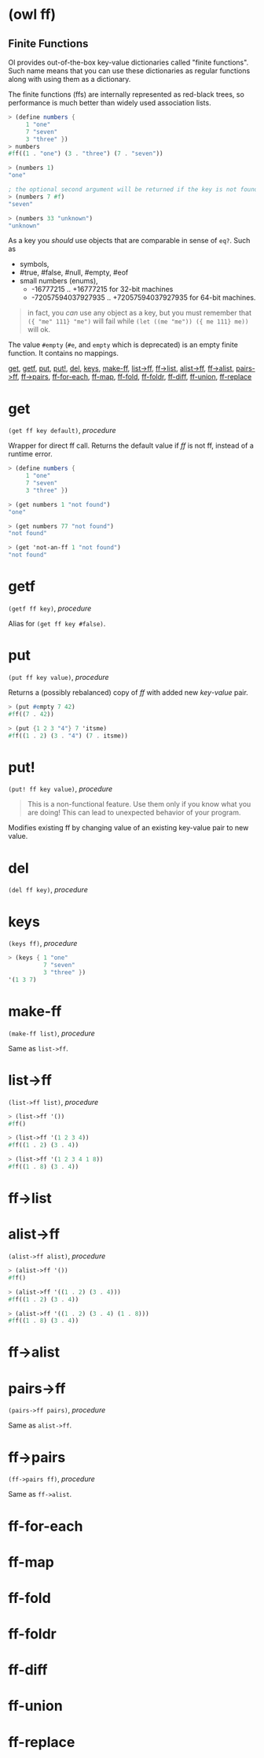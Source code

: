(owl ff)
========

Finite Functions
----------------

Ol provides out-of-the-box key-value dictionaries called "finite functions".
Such name means that you can use these dictionaries as regular functions along with using them as a dictionary.

The finite functions (ffs) are internally represented as red-black trees, so performance is much better than widely used association lists.

```scheme
> (define numbers {
     1 "one"
     7 "seven"
     3 "three" })
> numbers
#ff((1 . "one") (3 . "three") (7 . "seven"))

> (numbers 1)
"one"

; the optional second argument will be returned if the key is not found
> (numbers 7 #f)
"seven"

> (numbers 33 "unknown")
"unknown"
```

As a key you *should* use objects that are comparable in sense of `eq?`. Such as
* symbols,
* #true, #false, #null, #empty, #eof
* small numbers (enums),
  * -16777215 .. +16777215 for 32-bit machines
  * -72057594037927935 .. +72057594037927935 for 64-bit machines.

> in fact, you *can* use any object as a key, but you must remember that `({ "me" 111} "me")` will fail while `(let ((me "me")) ({ me 111} me))` will ok.

The value `#empty` (`#e`, and `empty` which is deprecated) is an empty finite function. It contains no mappings.

[get](#get), [getf](#getf), [put](#put), [put!](#put-1), [del](#del),
[keys](#keys),
[make-ff](#make-ff), [list->ff](#list-ff), [ff->list](#ff-list), [alist->ff](#alist-ff), [ff->alist](#alist-ff), [pairs->ff](#pairs-ff), [ff->pairs](#ff-pairs),
[ff-for-each](#ff-for-each), [ff-map](#ff-map), [ff-fold](#ff-fold), [ff-foldr](#ff-foldr),
[ff-diff](#ff-diff), [ff-union](#ff-union), [ff-replace](#ff-replace)

# get
`(get ff key default)`, *procedure*

Wrapper for direct ff call. Returns the default value if *ff* is not ff, instead of a runtime error.

```scheme
> (define numbers {
     1 "one"
     7 "seven"
     3 "three" })

> (get numbers 1 "not found")
"one"

> (get numbers 77 "not found")
"not found"

> (get 'not-an-ff 1 "not found")
"not found"
```

# getf
`(getf ff key)`, *procedure*

Alias for `(get ff key #false)`.

# put
`(put ff key value)`, *procedure*

Returns a (possibly rebalanced) copy of *ff* with added new *key*-*value* pair.

```scheme
> (put #empty 7 42)
#ff((7 . 42))

> (put {1 2 3 "4"} 7 'itsme)
#ff((1 . 2) (3 . "4") (7 . itsme))
```

# put!
`(put! ff key value)`, *procedure*

> This is a non-functional feature. Use them only if you know what you are doing! This can lead to unexpected behavior of your program.

Modifies existing ff by changing value of an existing key-value pair to new value.

# del
`(del ff key)`, *procedure*

# keys
`(keys ff)`, *procedure*

```scheme
> (keys { 1 "one"
          7 "seven"
          3 "three" })
'(1 3 7)
```

# make-ff
`(make-ff list)`, *procedure*

Same as `list->ff`.

# list->ff
`(list->ff list)`, *procedure*

```scheme
> (list->ff '())
#ff()

> (list->ff '(1 2 3 4))
#ff((1 . 2) (3 . 4))

> (list->ff '(1 2 3 4 1 8))
#ff((1 . 8) (3 . 4))
```

# ff->list
# alist->ff
`(alist->ff alist)`, *procedure*

```scheme
> (alist->ff '())
#ff()

> (alist->ff '((1 . 2) (3 . 4)))
#ff((1 . 2) (3 . 4))

> (alist->ff '((1 . 2) (3 . 4) (1 . 8)))
#ff((1 . 8) (3 . 4))
```

# ff->alist

# pairs->ff
`(pairs->ff pairs)`, *procedure*

Same as `alist->ff`.

# ff->pairs
`(ff->pairs ff)`, *procedure*

Same as `ff->alist`.

# ff-for-each
# ff-map
# ff-fold
# ff-foldr

# ff-diff
# ff-union
# ff-replace
